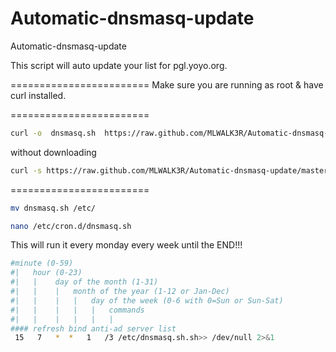 Automatic-dnsmasq-update
========================

Automatic-dnsmasq-update


This script will auto update your list for pgl.yoyo.org.

========================
Make sure you are running as root & have curl installed.

========================

```bash
curl -o  dnsmasq.sh  https://raw.github.com/MLWALK3R/Automatic-dnsmasq-update/master/dnsmasq.sh  | chmod +x dnsmasq.sh | ./dnsmasq.sh
```

without downloading
```bash
curl -s https://raw.github.com/MLWALK3R/Automatic-dnsmasq-update/master/dnsmasq.sh  | bash
```
========================

```bash
mv dnsmasq.sh /etc/
```
```bash
nano /etc/cron.d/dnsmasq.sh
```

This will run it every monday every week until the END!!!


```bash
#minute (0-59)
#|   hour (0-23)
#|   |    day of the month (1-31)
#|   |    |   month of the year (1-12 or Jan-Dec)
#|   |    |   |   day of the week (0-6 with 0=Sun or Sun-Sat)
#|   |    |   |   |   commands
#|   |    |   |   |   |
#### refresh bind anti-ad server list
 15   7   *  *   1   /3 /etc/dnsmasq.sh.sh>> /dev/null 2>&1
 ```
